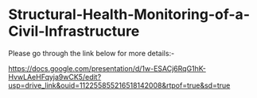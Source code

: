 # Structural-Health-Monitoring-of-a-Civil-Infrastructure
Please go through the link below for more details:-

https://docs.google.com/presentation/d/1w-ESACj6RqG1hK-HvwLAeHFqyja9wCK5/edit?usp=drive_link&ouid=112255855216518142008&rtpof=true&sd=true


